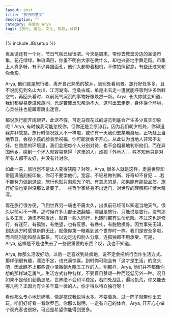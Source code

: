 ```yaml
---
layout: post
title: "旅行的意义"
description: ""
category: 亲爱的 Arya
tags: [旅行, 偏见, 文化, 孤独, 歧视]
---
```

{% include JB/setup %}

离圣诞还有一个月，节日气氛已经很浓。今天是周末，带你去教堂旁边的圣诞市集，花花绿绿，琳琅满目，你虽不明白大家在做什么，却也兴奋地手舞足蹈。市集上人真多呀，有不少异国面孔，他们大都带着相机，不停拍照留念，有些还过来和你合影。

Arya, 他们就是旅行者，离开自己熟悉的故乡，到别处看风景。旅行好处多多，且不说能见到名山大川、江河湖海、沧桑古城，单是出去走一遭就能呼吸到许多新鲜空气，再回头看时，以前死气沉沉的事物好像焕然一新。Arya, 长大你就会知道，我们都容易走进死胡同，光是苦苦反思帮助不大，这时出去走走，身体换个环境，心灵往往也能跟着跳出迷宫。

都说旅行能开阔眼界，此话不假，可走马观花式的游览到底会产生多少真实印象呢？Arya, 有时候我可能忽视你，但你还是会原谅我，因为我们朝夕相处，你知道我并非故意。旅行时情况就大不一样啦，或许有一天我们去某地游玩，正巧赶上当地节日，会捏小孩的脸表示祝福，你可能就会不开心，从此认为当地人非常不友好。在熟悉的环境里，我们会把每个人分别对待，也不会粗暴地判断他们，而在异国他乡，碰到一个坏人就容易觉得「这里的人」歧视「外地人」，殊不知他只是对所有人都不友好，并没有针对你。

如此一来，旅行岂不是让人变得狭隘？对呀，Arya, 很多人就是这样，走遍世界却带回满脑刻板印象，你可不要学他们。宽容、不轻易做判断、好奇却不冒犯……若不能努力做到这些，旅行也就只剩观光了吧。有意思的是，如果能有那些品质，旅行好像也变得没那么紧要了。一些哲学家终身不出远门，对世界的理解照样博大精深。

现在旅行很方便，飞到世界另一端也不需太久，出发前已经可以知道当地天气。很久以前可不一样。那时候许多山都无法翻越，哪里是旅行，只能说是苦行。没有那么多工具，通讯不够发达，就算一些人同行，也随时都有生命危险。不过这也是修行，有迷茫，有孤独，有绝望，也有反思，有挣扎，有脱胎换骨。因为事先无知，到达远方时感觉新鲜无比，就像你第一眼看到这个世界时一样。我们是安全多啦，而且随时能和朋友联系，可以边走边和别人分享，连孤独都不用承受。可是，Arya, 这样是不是也失去了一些很重要的东西？哎，我也不知道。

Arya, 你那么活泼好动，以后一定喜欢到处疯跑，说不定会把旅行当作生活方式。那样倒很有趣，漂泊不定，也充满惊喜。到时你可能会有「这才是生活」的念头吧，因此瞧不上那些谨小慎微朝九晚五工作的人。别那样，Arya, 他们并不都像你想的那样缺乏勇气。生活方式各种各样，不要盲目赞颂一种而贬低另外一种。况且如果不是他们勤勤恳恳，世界绝不会和平稳定，若四处战乱，遍地饥荒，你又能去哪儿呢？正因为有许多千篇一律的人，你才得以特立独行呀！

看你那么专心地玩奶嘴，像是抗议我说得太多。不要着急，过一阵子就带你出去玩，咱们好好看一看欧罗巴，你那么聪明，一定有自己的体会。Arya, 开开心心做个观光客也很好，可还是希望你能得到更多。

